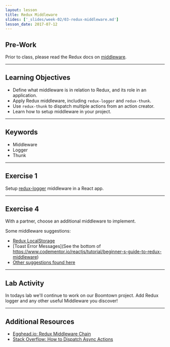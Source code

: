 ```yaml
---
layout: lesson
title: Redux Middleware
slides: ['_slides/week-02/03-redux-middleware.md']
lesson_date: 2017-07-12
---
```


## Pre-Work

Prior to class, please read the Redux docs on [middleware](http://redux.js.org/docs/advanced/Middleware.html).

---

## Learning Objectives

- Define what middleware is in relation to Redux, and its role in an application.
- Apply Redux middleware, including `redux-logger` and `redux-thunk`.
- Use `redux-thunk` to dispatch multiple actions from an action creator.
- Learn how to setup middleware in your project.

---

## Keywords

- Middleware
- Logger
- Thunk

---

## Exercise 1

Setup [redux-logger](https://github.com/evgenyrodionov/redux-logger) middleware in a React app.

---

## Exercise 4

With a partner, choose an additional middleware to implement.

Some middleware suggestions:

- [Redux LocalStorage](https://github.com/elgerlambert/redux-localstorage)
- [Toast Error Messages](See the bottom of https://www.codementor.io/reactjs/tutorial/beginner-s-guide-to-redux-middleware)
- [Other suggestions found here](https://github.com/xgrommx/awesome-redux#react---a-javascript-library-for-building-user-interfaces)

---

## Lab Activity

In todays lab we'll continue to work on our Boomtown project. Add Redux logger and any other useful Middleware you discover!

---

## Additional Resources

- [Egghead.io: Redux Middleware Chain](https://egghead.io/lessons/javascript-redux-the-middleware-chain?course=building-react-applications-with-idiomatic-redux)
- [Stack Overflow: How to Dispatch Async Actions](http://stackoverflow.com/questions/35411423/how-to-dispatch-a-redux-action-with-a-timeout/35415559#35415559)
